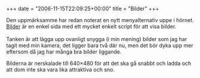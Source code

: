 +++
date = "2006-11-15T22:09:25+00:00"
title = "Bilder"
+++

Den uppmärksamme har redan noterat en nytt menyalternativ uppe i hörnet. [Bilder][1] är en enkel sida med ett mycket enkelt script för att visa bilder.  
<img src="http://junkpile.se/~s/bilder/img/natur/isvass.thumb.jpg" alt="" align="right" />  
Tanken är att lägga upp ovanligt snygga (i min mening) bilder som jag har tagit med min kamera, det ligger bara två där nu, men det bör dyka upp mer eftersom då jag har många bra bilder liggande.

Bilderna är nerskalade till 640&#215;480 för att det ska gå snabbt och ladda och att dom inte ska vara lika attraktiva och sno.

<small></small>

 [1]: http://bilder.enesge.eu

